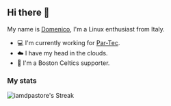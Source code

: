 ## Hi there 👋

My name is [Domenico](https://www.linkedin.com/in/iamdpastore/), I'm a Linux enthusiast from Italy.

- :computer: I'm currently working for [Par-Tec](https://www.par-tec.it/).
- :cloud: I have my head in the clouds.
- :basketball: I'm a Boston Celtics supporter.


### My stats
![iamdpastore's Streak](https://github-readme-streak-stats.herokuapp.com/?user=iamdpastore&theme=radical&hide_border=false)

<!--
**iamdpastore/iamdpastore** is a ✨ _special_ ✨ repository because its `README.md` (this file) appears on your GitHub profile.

Here are some ideas to get you started:

- 🔭 I’m currently working on ...
- 🌱 I’m currently learning ...
- 👯 I’m looking to collaborate on ...
- 🤔 I’m looking for help with ...
- 💬 Ask me about ...
- 📫 How to reach me: ...
- 😄 Pronouns: ...
- ⚡ Fun fact: ...
-->
